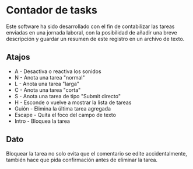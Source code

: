 # Contador de tasks
 Este software ha sido desarrollado con el fin de contabilizar las tareas enviadas en una jornada laboral, con la posibilidad de añadir una breve descripción y guardar un resumen de este registro en un archivo de texto.

## Atajos
 * A - Desactiva o reactiva los sonidos
 * N - Anota una tarea "normal"
 * L - Anota una tarea "larga"
 * C - Anota una tarea "corta"
 * S - Anota una tarea de tipo "Submit directo"
 * H - Esconde o vuelve a mostrar la lista de tareas
 * Guión - Elimina la última tarea agregada
 * Escape - Quita el foco del campo de texto
 * Intro  - Bloquea la tarea
 
## Dato
Bloquear la tarea no solo evita que el comentario se edite accidentalmente, también hace que pida confirmación antes de eliminar la tarea.
